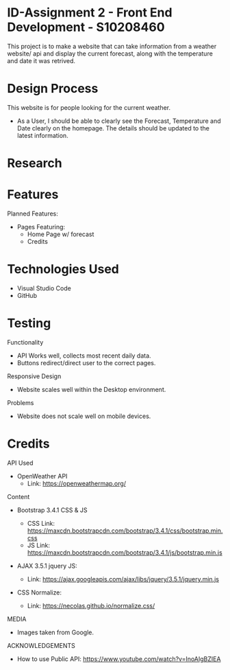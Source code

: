 # ID-Assignment 2 - Front End Development - S10208460

This project is to make a website that can take information from a weather website/ api and display the current forecast, along with the temperature and date it was retrived.
# Design Process

This website is for people looking for the current weather.

- As a User, I should be able to clearly see the Forecast, Temperature and Date clearly on the homepage. The details should be updated to the latest information.
  
# Research

# Features
Planned Features:
- Pages Featuring:
  - Home Page w/ forecast
  - Credits

# Technologies Used
- Visual Studio Code
- GitHub

# Testing
Functionality
- API Works well, collects most recent daily data.
- Buttons redirect/direct user to the correct pages.

Responsive Design
- Website scales well within the Desktop environment.

Problems
- Website does not scale well on mobile devices.

# Credits
API Used
- OpenWeather API
  - Link: https://openweathermap.org/   

Content
- Bootstrap 3.4.1 CSS & JS
  - CSS Link: https://maxcdn.bootstrapcdn.com/bootstrap/3.4.1/css/bootstrap.min.css
  - JS Link: https://maxcdn.bootstrapcdn.com/bootstrap/3.4.1/js/bootstrap.min.js

- AJAX 3.5.1 jquery JS:
  - Link: https://ajax.googleapis.com/ajax/libs/jquery/3.5.1/jquery.min.js

- CSS Normalize:
  - Link: https://necolas.github.io/normalize.css/

MEDIA
- Images taken from Google.

ACKNOWLEDGEMENTS
- How to use Public API: https://www.youtube.com/watch?v=InoAIgBZIEA